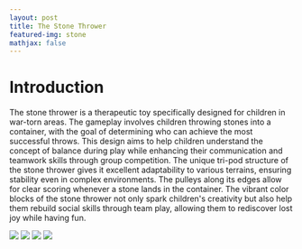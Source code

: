 ```yaml
---
layout: post
title: The Stone Thrower
featured-img: stone
mathjax: false
---
```


# Introduction

The stone thrower is a therapeutic toy specifically designed for children in war-torn areas. The gameplay involves children throwing stones into a container, with the goal of determining who can achieve the most successful throws. This design aims to help children understand the concept of balance during play while enhancing their communication and teamwork skills through group competition. The unique tri-pod structure of the stone thrower gives it excellent adaptability to various terrains, ensuring stability even in complex environments. The pulleys along its edges allow for clear scoring whenever a stone lands in the container.  The vibrant color blocks of the stone thrower not only spark children's creativity but also help them rebuild social skills through team play, allowing them to rediscover lost joy while having fun. 

![](assets/img/posts/stone_1.png)
![](assets/img/posts/stone_2.png)
![](assets/img/posts/stone_3.png)
![](assets/img/posts/stone_4.png)
